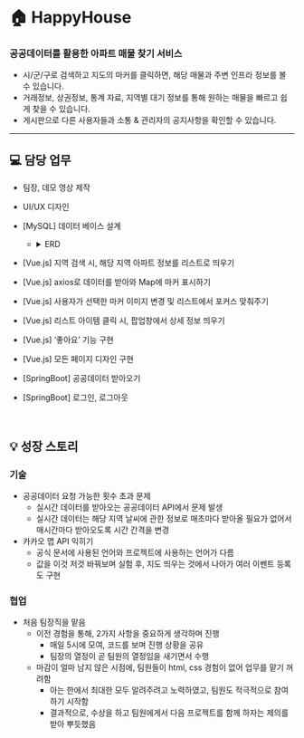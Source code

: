 # 🏠 HappyHouse

### 공공데이터를 활용한 아파트 매물 찾기 서비스

- 시/군/구로 검색하고 지도의 마커를 클릭하면, 해당 매물과 주변 인프라 정보를 볼 수 있습니다.
- 거래정보, 상권정보, 통계 자료, 지역별 대기 정보를 통해 원하는 매물을 빠르고 쉽게 찾을 수 있습니다.
- 게시판으로 다른 사용자들과 소통 & 관리자의 공지사항을 확인할 수 있습니다.
---

## 💻 담당 업무
- 팀장, 데모 영상 제작
- UI/UX 디자인
- [MySQL] 데이터 베이스 설계
   - <details>
         <summary>ERD</summary>
         
   </details>
- [Vue.js] 지역 검색 시, 해당 지역 아파트 정보를 리스트로 띄우기
- [Vue.js] axios로 데이터를 받아와 Map에 마커 표시하기
- [Vue.js] 사용자가 선택한 마커 이미지 변경 및 리스트에서 포커스 맞춰주기
- [Vue.js] 리스트 아이템 클릭 시, 팝업창에서 상세 정보 띄우기
- [Vue.js] ‘좋아요’ 기능 구현
- [Vue.js] 모든 페이지 디자인 구현
- [SpringBoot] 공공데이터 받아오기
- [SpringBoot] 로그인, 로그아웃
<br>

## 💡 성장 스토리

### 기술
- 공공데이터 요청 가능한 횟수 초과 문제
   - 실시간 데이터를 받아오는 공공데이터 API에서 문제 발생
   - 실시간 데이터는 해당 지역 날씨에 관한 정보로 매초마다 받아올 필요가 없어서 매시간마다 받아오도록 시간 간격을 변경
- 카카오 맵 API 익히기
  - 공식 문서에 사용된 언어와 프로젝트에 사용하는 언어가 다름
  - 값을 이것 저것 바꿔보며 실험 후, 지도 띄우는 것에서 나아가 여러 이벤트 등록도 구현
  
### 협업
- 처음 팀장직을 맡음
  - 이전 경험을 통해, 2가지 사항을 중요하게 생각하며 진행
    - 매일 5시에 모여, 코드를 보며 진행 상황을 공유
    - 팀장의 열정이 곧 팀원의 열정임을 새기면서 수행
  - 마감이 얼마 남지 않은 시점에, 팀원들이 html, css 경험이 없어 업무를 맡기 꺼려함
    - 아는 한에서 최대한 모두 알려주려고 노력하였고, 팀원도 적극적으로 참여하기 시작함
    - 결과적으로, 수상을 하고 팀원에게서 다음 프로젝트를 함께 하자는 제의를 받아 뿌듯했음

